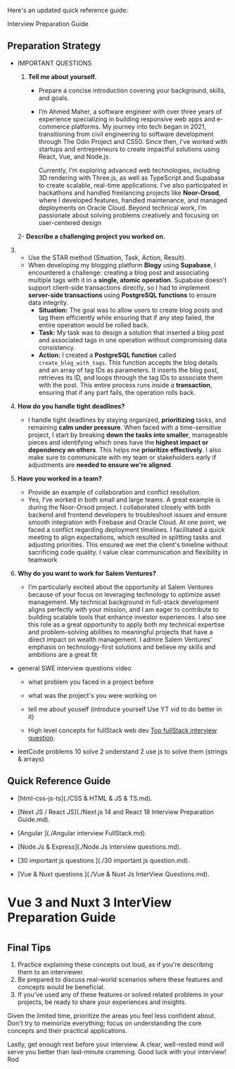 Here's an updated quick reference guide:

 Interview Preparation Guide

## Preparation Strategy

- IMPORTANT QUESTIONS 
  
  1. **Tell me about yourself.**
     
     - Prepare a concise introduction covering your background, skills, and goals.
     
     - I’m Ahmed Maher, a software engineer with over three years of experience specializing in building responsive web apps and e-commerce platforms. My journey into tech began in 2021, transitioning from civil engineering to software development through The Odin Project and CS50. Since then, I’ve worked with startups and entrepreneurs to create impactful solutions using React, Vue, and Node.js.
       
       Currently, I’m exploring advanced web technologies, including 3D rendering with Three.js, as well as TypeScript and Supabase to create scalable, real-time applications. I’ve also participated in hackathons and handled freelancing projects like **Noor-Orsod**, where I developed features, handled maintenance, and managed deployments on Oracle Cloud. Beyond technical work, I’m passionate about solving problems creatively and focusing on user-centered design
  
  2- **Describe a challenging project you worked on.**
3. - Use the STAR method (Situation, Task, Action, Result).
   - When developing my blogging platform **Blogy** using **Supabase**, I encountered a challenge: creating a blog post and associating multiple tags with it in a **single, atomic operation**. Supabase doesn’t support client-side transactions directly, so I had to implement **server-side transactions** using **PostgreSQL functions** to ensure data integrity.
     - **Situation:** The goal was to allow users to create blog posts and tag them efficiently while ensuring that if any step failed, the entire operation would be rolled back.
     - **Task:** My task was to design a solution that inserted a blog post and associated tags in one operation without compromising data consistency.
     - **Action:** I created a **PostgreSQL function** called `create_blog_with_tags`. This function accepts the blog details and an array of tag IDs as parameters. It inserts the blog post, retrieves its ID, and loops through the tag IDs to associate them with the post. This entire process runs inside a **transaction**, ensuring that if any part fails, the operation rolls back.

4. **How do you handle tight deadlines?**
   
   - I handle tight deadlines by staying organized, **prioritizing** tasks, and remaining **calm under pressure**. When faced with a time-sensitive project, I start by breaking **down the tasks into smaller**, manageable pieces and identifying which ones have the **highest impact or dependency on others**. This helps me **prioritize effectively**. I also make sure to communicate with my team or stakeholders early if adjustments are **needed to ensure we're aligned**.

5. **Have you worked in a team?**
   
   - Provide an example of collaboration and conflict resolution.
   - Yes, I’ve worked in both small and large teams. A great example is during the Noor-Orsod project. I collaborated closely with both backend and frontend developers to troubleshoot issues and ensure smooth integration with Firebase and Oracle Cloud. At one point, we faced a conflict regarding deployment timelines. I facilitated a quick meeting to align expectations, which resulted in splitting tasks and adjusting priorities. This ensured we met the client's timeline without sacrificing code quality. I value clear communication and flexibility in teamwork

6. **Why do you want to work for Salem Ventures?**
   
   - I’m particularly excited about the opportunity at Salem Ventures because of your focus on leveraging technology to optimize asset management. My technical background in full-stack development aligns perfectly with your mission, and I am eager to contribute to building scalable tools that enhance investor experiences. I also see this role as a great opportunity to apply both my technical expertise and problem-solving abilities to meaningful projects that have a direct impact on wealth management. I admire Salem Ventures’ emphasis on technology-first solutions and believe my skills and ambitions are a great fit
- general SWE interview questions video 
  
  - what problem you faced in a project before 
  
  - what was the project's you were working on 
  
  - tell me about youself (introduce yourself Use YT vid to do better in it)
  
  - High level concepts for fullStack web dev  [Top fullStack interview question](https://www.interviewbit.com/full-stack-developer-interview-questions/).

- leetCode problems 10 solve 2 understand 2 use js to solve them (strings & arrays)

## Quick Reference Guide

- [html-css-js-ts](./CSS & HTML & JS & TS.md).

- [Next JS / React JS](./Next.js 14 and React 18 Interview Preparation Guide.md).

- [Angular ](./Angular interview FullStack.md).

- [Node.Js & Express](./Node.Js Interview questions.md).

- [30 important js questions ](./30 important js question.md).

- [Vue & Nuxt questions ](./Vue & Nuxt Js InterView Questions.md).

# Vue 3 and Nuxt 3 InterView Preparation Guide

# 

## Final Tips

1. Practice explaining these concepts out loud, as if you're describing them to an interviewer.
2. Be prepared to discuss real-world scenarios where these features and concepts would be beneficial.
3. If you've used any of these features or solved related problems in your projects, be ready to share your experiences and insights.

Given the limited time, prioritize the areas you feel less confident about. Don't try to memorize everything; focus on understanding the core concepts and their practical applications.

Lastly, get enough rest before your interview. A clear, well-rested mind will serve you better than last-minute cramming. Good luck with your interview! Rod

